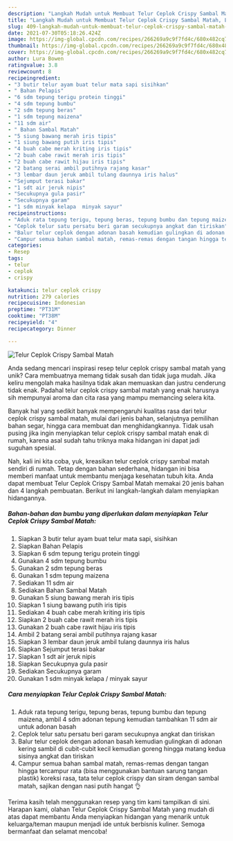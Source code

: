 ```yaml
---
description: "Langkah Mudah untuk Membuat Telur Ceplok Crispy Sambal Matah, Lezat"
title: "Langkah Mudah untuk Membuat Telur Ceplok Crispy Sambal Matah, Lezat"
slug: 409-langkah-mudah-untuk-membuat-telur-ceplok-crispy-sambal-matah-lezat
date: 2021-07-30T05:18:26.424Z
image: https://img-global.cpcdn.com/recipes/266269a9c9f7fd4c/680x482cq70/telur-ceplok-crispy-sambal-matah-foto-resep-utama.jpg
thumbnail: https://img-global.cpcdn.com/recipes/266269a9c9f7fd4c/680x482cq70/telur-ceplok-crispy-sambal-matah-foto-resep-utama.jpg
cover: https://img-global.cpcdn.com/recipes/266269a9c9f7fd4c/680x482cq70/telur-ceplok-crispy-sambal-matah-foto-resep-utama.jpg
author: Lura Bowen
ratingvalue: 3.8
reviewcount: 8
recipeingredient:
- "3 butir telur ayam buat telur mata sapi sisihkan"
- " Bahan Pelapis"
- "6 sdm tepung terigu protein tinggi"
- "4 sdm tepung bumbu"
- "2 sdm tepung beras"
- "1 sdm tepung maizena"
- "11 sdm air"
- " Bahan Sambal Matah"
- "5 siung bawang merah iris tipis"
- "1 siung bawang putih iris tipis"
- "4 buah cabe merah kriting iris tipis"
- "2 buah cabe rawit merah iris tipis"
- "2 buah cabe rawit hijau iris tipis"
- "2 batang serai ambil putihnya rajang kasar"
- "3 lembar daun jeruk ambil tulang daunnya iris halus"
- "Sejumput terasi bakar"
- "1 sdt air jeruk nipis"
- "Secukupnya gula pasir"
- "Secukupnya garam"
- "1 sdm minyak kelapa  minyak sayur"
recipeinstructions:
- "Aduk rata tepung terigu, tepung beras, tepung bumbu dan tepung maizena, ambil 4 sdm adonan tepung kemudian tambahkan 11 sdm air untuk adonan basah"
- "Ceplok telur satu persatu beri garam secukupnya angkat dan tiriskan"
- "Balur telur ceplok dengan adonan basah kemudian gulingkan di adonan kering sambil di cubit-cubit kecil kemudian goreng hingga matang kedua sisinya angkat dan tiriskan"
- "Campur semua bahan sambal matah, remas-remas dengan tangan hingga tercampur rata (bisa menggunakan bantuan sarung tangan plastik) koreksi rasa, tata telur ceplok crispy dan siram dengan sambal matah, sajikan dengan nasi putih hangat 👌"
categories:
- Resep
tags:
- telur
- ceplok
- crispy

katakunci: telur ceplok crispy 
nutrition: 279 calories
recipecuisine: Indonesian
preptime: "PT31M"
cooktime: "PT38M"
recipeyield: "4"
recipecategory: Dinner

---
```



![Telur Ceplok Crispy Sambal Matah](https://img-global.cpcdn.com/recipes/266269a9c9f7fd4c/680x482cq70/telur-ceplok-crispy-sambal-matah-foto-resep-utama.jpg)

Anda sedang mencari inspirasi resep telur ceplok crispy sambal matah yang unik? Cara membuatnya memang tidak susah dan tidak juga mudah. Jika keliru mengolah maka hasilnya tidak akan memuaskan dan justru cenderung tidak enak. Padahal telur ceplok crispy sambal matah yang enak harusnya sih mempunyai aroma dan cita rasa yang mampu memancing selera kita.

Banyak hal yang sedikit banyak mempengaruhi kualitas rasa dari telur ceplok crispy sambal matah, mulai dari jenis bahan, selanjutnya pemilihan bahan segar, hingga cara membuat dan menghidangkannya. Tidak usah pusing jika ingin menyiapkan telur ceplok crispy sambal matah enak di rumah, karena asal sudah tahu triknya maka hidangan ini dapat jadi suguhan spesial.




Nah, kali ini kita coba, yuk, kreasikan telur ceplok crispy sambal matah sendiri di rumah. Tetap dengan bahan sederhana, hidangan ini bisa memberi manfaat untuk membantu menjaga kesehatan tubuh kita. Anda dapat membuat Telur Ceplok Crispy Sambal Matah memakai 20 jenis bahan dan 4 langkah pembuatan. Berikut ini langkah-langkah dalam menyiapkan hidangannya.

<!--inarticleads1-->

##### Bahan-bahan dan bumbu yang diperlukan dalam menyiapkan Telur Ceplok Crispy Sambal Matah:

1. Siapkan 3 butir telur ayam buat telur mata sapi, sisihkan
1. Siapkan  Bahan Pelapis
1. Siapkan 6 sdm tepung terigu protein tinggi
1. Gunakan 4 sdm tepung bumbu
1. Gunakan 2 sdm tepung beras
1. Gunakan 1 sdm tepung maizena
1. Sediakan 11 sdm air
1. Sediakan  Bahan Sambal Matah
1. Gunakan 5 siung bawang merah iris tipis
1. Siapkan 1 siung bawang putih iris tipis
1. Sediakan 4 buah cabe merah kriting iris tipis
1. Siapkan 2 buah cabe rawit merah iris tipis
1. Gunakan 2 buah cabe rawit hijau iris tipis
1. Ambil 2 batang serai ambil putihnya rajang kasar
1. Siapkan 3 lembar daun jeruk ambil tulang daunnya iris halus
1. Siapkan Sejumput terasi bakar
1. Siapkan 1 sdt air jeruk nipis
1. Siapkan Secukupnya gula pasir
1. Sediakan Secukupnya garam
1. Gunakan 1 sdm minyak kelapa / minyak sayur




<!--inarticleads2-->

##### Cara menyiapkan Telur Ceplok Crispy Sambal Matah:

1. Aduk rata tepung terigu, tepung beras, tepung bumbu dan tepung maizena, ambil 4 sdm adonan tepung kemudian tambahkan 11 sdm air untuk adonan basah
1. Ceplok telur satu persatu beri garam secukupnya angkat dan tiriskan
1. Balur telur ceplok dengan adonan basah kemudian gulingkan di adonan kering sambil di cubit-cubit kecil kemudian goreng hingga matang kedua sisinya angkat dan tiriskan
1. Campur semua bahan sambal matah, remas-remas dengan tangan hingga tercampur rata (bisa menggunakan bantuan sarung tangan plastik) koreksi rasa, tata telur ceplok crispy dan siram dengan sambal matah, sajikan dengan nasi putih hangat 👌




Terima kasih telah menggunakan resep yang tim kami tampilkan di sini. Harapan kami, olahan Telur Ceplok Crispy Sambal Matah yang mudah di atas dapat membantu Anda menyiapkan hidangan yang menarik untuk keluarga/teman maupun menjadi ide untuk berbisnis kuliner. Semoga bermanfaat dan selamat mencoba!

